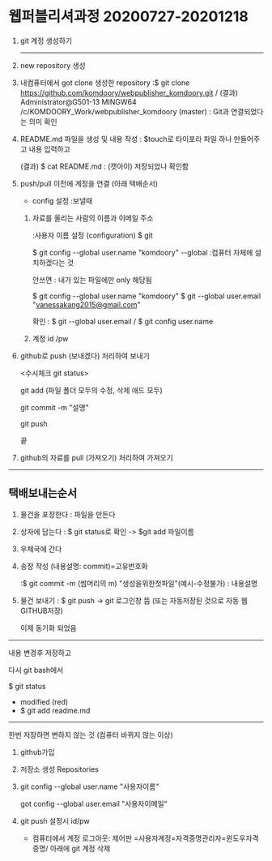 # 웹퍼블리셔과정 20200727-20201218

1. git 계정 생성하기

   ---

   

2. new repository 생성

3. 내컴퓨터에서 got clone 생성한 repository :$ git clone https://github.com/komdoory/webpublisher_komdoory.git / (결과) Administrator@G501-13 MINGW64 /c/KOMDOORY_Work/webpublisher_komdoory (master) : Git과 연결되었다는 의미 확인

4. README.md 파일을 생성 및 내용 작성 : $touch로 타이포라 파일 하나 만들어주고 내용 입력하고

   (결과) $ cat README.md : (캣아이) 저장되었나 확인함

5. push/pull 이전에 계정을 연결 (아래 택배순서)

   - config 설정 :보낼때

   1. 자료를 올리는 사람의 이름과 이메일 주소

      :사용자 이름 설정 (configuration)
      $ git 

      $ git config --global user.name "komdoory"
      --global :컴퓨터 자체에 설치하겠다는 것

      안쓰면 : 내가 있는 파일에만 only 해당됨

      $ git config --global user.name "komdoory"
      $ git --global user.email "vanessakang2015@gmail.com"

      확인 : $ git --global user.email / $ git config user.name

   2. 계정 id /pw 

6. github로 push (보내겠다) 처리하여 보내기

   <수시체크 git status>

   git add (파일 폴더 모두의 수정, 삭제 애드 모두)

   git commit -m "설명"

   git push

   끝

7. github의 자료를 pull (가져오기) 처리하여 가져오기

---

## 택배보내는순서

1. 물건을 포장한다 : 파일을 만든다
2. 상자에 담는다 : $ git status로 확인 -> $git add 파일이름

1. 우체국에 간다

2. 송장 작성 (내용설명: commit)=고유번호화

   :$ git commit -m (썸머리의 m) "생성을위한첫파일"(예시-수정불가) : 내용설명

3. 물건 보내기 : $ git push -> git 로그인창 뜸 (또는 자동저장된 것으로 자동 웹GITHUB저장)

   이제 동기화 되었음

---

내용 변경후 저장하고

다시 git bash에서 

$ git status

- modified (red)
- $ git add readme.md



---

한번 저장하면 변하지 않는 것 (컴퓨터 바뀌지 않는 이상)

1. github가입

2. 저장소 생성 Repositories

3. git config --global user.name "사용자이름"

   got config --global user.email "사용자이메일"

4. git push 설정시 id/pw
   * 컴퓨터에서 계정 로그아웃: 제어판 =사용자계정=자격증명관리자=윈도우자격증명/ 아래에 git 계정 삭제


